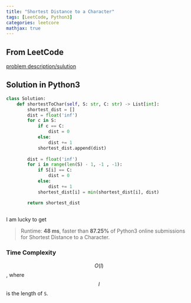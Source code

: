 ```yaml
---
title: "Shortest Distance to a Character"
tags: [LeetCode, Python3]
categories: leetcore
mathjax: true
---
```


## From LeetCode
[problem description/sulution](https://leetcode.com/problems/shortest-distance-to-a-character/)

## Solution in Python3
```python
class Solution:
    def shortestToChar(self, S: str, C: str) -> List[int]:
        shortest_dist = []
        dist = float('inf')
        for c in S:
            if c == C:
                dist = 0
            else:
                dist += 1
            shortest_dist.append(dist)
        
        dist = float('inf')
        for i in range(len(S) - 1, -1 , -1):
            if S[i] == C:
                dist = 0
            else:
                dist += 1
            shortest_dist[i] = min(shortest_dist[i], dist)

        return shortest_dist    
            
```
I am lucky to get
> Runtime: **48 ms**, faster than **87.25%** of Python3 online submissions for Shortest Distance to a Character.

### Time Complexity
$$O(l)$$, where $$l$$ is the length of `S`.